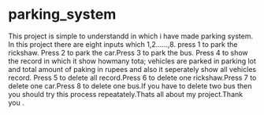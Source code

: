 # parking_system 

This project is simple to understandd in which i have made parking system. In this project there are eight inputs which 1,2......,8. press 1 to park the rickshaw. Press 2 to park the car.Press 3 to park the bus. Press 4 to show the record in which it show howmany tota; vehicles are parked in parking lot and total amount of paking in rupees and also it seperately show all vehicles record. Press 5 to delete all record.Press 6 to delete one rickshaw.Press 7 to delete one car.Press 8 to delete one bus.If you have to delete two bus then you should try this process repeatately.Thats all about my project.Thank you .

